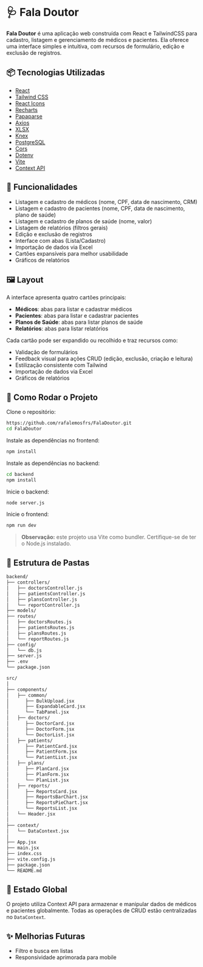 # 🩺 Fala Doutor

**Fala Doutor** é uma aplicação web construída com React e TailwindCSS para cadastro, listagem e gerenciamento de médicos e pacientes. Ela oferece uma interface simples e intuitiva, com recursos de formulário, edição e exclusão de registros.

## 📦 Tecnologias Utilizadas

- [React](https://reactjs.org/)
- [Tailwind CSS](https://tailwindcss.com/)
- [React Icons](https://react-icons.github.io/react-icons/)
- [Recharts](https://recharts.org/)
- [Papaparse](https://www.papaparse.com/)
- [Axios](https://axios-http.com/)
- [XLSX](https://github.com/SheetJS/sheetjs)
- [Knex](https://knexjs.org/)
- [PostgreSQL](https://www.postgresql.org/)
- [Cors](https://github.com/expressjs/cors)
- [Dotenv](https://github.com/motdotla/dotenv)
- [Vite](https://vite.dev/)
- [Context API](https://reactjs.org/docs/context-api.html)

## 🎯 Funcionalidades

- Listagem e cadastro de médicos (nome, CPF, data de nascimento, CRM)
- Listagem e cadastro de pacientes (nome, CPF, data de nascimento, plano de saúde)
- Listagem e cadastro de planos de saúde (nome, valor)
- Listagem de relatórios (filtros gerais)
- Edição e exclusão de registros
- Interface com abas (Lista/Cadastro)
- Importação de dados via Excel
- Cartões expansíveis para melhor usabilidade
- Gráficos de relatórios

## 🖼️ Layout

A interface apresenta quatro cartões principais:
- **Médicos**: abas para listar e cadastrar médicos
- **Pacientes**: abas para listar e cadastrar pacientes
- **Planos de Saúde**: abas para listar planos de saúde
- **Relatórios**: abas para listar relatórios

Cada cartão pode ser expandido ou recolhido e traz recursos como:
- Validação de formulários
- Feedback visual para ações CRUD (edição, exclusão, criação e leitura)
- Estilização consistente com Tailwind
- Importação de dados via Excel
- Gráficos de relatórios

## 🚀 Como Rodar o Projeto
Clone o repositório:
```bash
https://github.com/rafalemosfrs/FalaDoutor.git
cd FalaDoutor
```

Instale as dependências no frontend:
```bash
npm install
```

Instale as dependências no backend:
```bash
cd backend
npm install
```

Inicie o backend:
```bash
node server.js
```

Inicie o frontend:
```bash
npm run dev
```
> **Observação:** este projeto usa Vite como bundler. Certifique-se de ter o Node.js instalado.

## 📁 Estrutura de Pastas

```bash
backend/
├── controllers/          
│   ├── doctorsController.js         
│   ├── patientsController.js        
│   ├── plansController.js           
│   └── reportController.js         
├── models/
├── routes/                
│   ├── doctorsRoutes.js        
│   ├── patientsRoutes.js           
│   ├── plansRoutes.js           
│   └── reportRoutes.js
├── config/
│   └── db.js
├── server.js
├── .env
└── package.json

src/
│
├── components/
│   ├── common/
│      ├── BulkUpload.jsx
│      ├── ExpandableCard.jsx
│      └── TabPanel.jsx
│   ├── doctors/
│      ├── DoctorCard.jsx
│      ├── DoctorForm.jsx
│      └── DoctorList.jsx
│   ├── patients/
│      ├── PatientCard.jsx
│      ├── PatientForm.jsx
│      └── PatientList.jsx
│   ├── plans/
│      ├── PlanCard.jsx
│      ├── PlanForm.jsx
│      └── PlanList.jsx
│   ├── reports/
│      ├── ReportsCard.jsx
│      ├── ReportsBarChart.jsx
│      ├── ReportsPieChart.jsx
│      └── ReportsList.jsx
│   └── Header.jsx
│
├── context/
│   └── DataContext.jsx
│
├── App.jsx
├── main.jsx
├── index.css
├── vite.config.js
├── package.json
└── README.md

```

## 🧠 Estado Global

O projeto utiliza Context API para armazenar e manipular dados de médicos e pacientes globalmente. Todas as operações de CRUD estão centralizadas no `DataContext`.

## ✨ Melhorias Futuras

- Filtro e busca em listas
- Responsividade aprimorada para mobile
